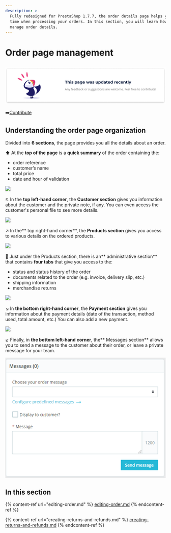 ```yaml
---
description: >-
  Fully redesigned for PrestaShop 1.7.7, the order details page helps you save
  time when processing your orders. In this section, you will learn how to
  manage order details.
---
```


# Order page management

##  

![](../../../../.gitbook/assets/recent-updates.png)

:arrow_right:[Contribute](https://prestashop.gitbook.io/howtocontribute/)

## Understanding the order page organization

Divided into **6 sections**, the page provides you all the details about an order. 

:arrow_up: At the **top of the page** is a **quick summary** of the order containing the: 

* order reference 
* customer’s name
* total price 
* date and hour of validation

![](<../../../../.gitbook/assets/image (2).png>)

:arrow_upper_left: In the **top left-hand corner**, the **Customer section** gives you information about the customer and the private note, if any. You can even access the customer's personal file to see more details.

![](<../../../../.gitbook/assets/image (5).png>)

:arrow_upper_right: In the** top right-hand corner**, the **Products section** gives you access to various details on the ordered products.

![](<../../../../.gitbook/assets/image (6).png>)

:arrow_down_small: Just under the Products section, there is an** administrative section** that contains **four tabs** that give you access to the: 

* status and status history of the order
* documents related to the order (e.g. invoice, delivery slip, etc.)
* shipping information 
* merchandise returns

![](<../../../../.gitbook/assets/image (17).png>)

:arrow_lower_right: In **the bottom right-hand corner**, the **Payment section** gives you information about the payment details (date of the transaction, method used, total amount, etc.) You can also add a new payment. 

![](<../../../../.gitbook/assets/image (4).png>)

:arrow_lower_left: Finally, in **the bottom left-hand corner**, the** Messages section** allows you to send a message to the customer about their order, or leave a private message for your team.

![](<../../../../.gitbook/assets/image (7) (1).png>)

## **In this section**

{% content-ref url="editing-order.md" %}
[editing-order.md](editing-order.md)
{% endcontent-ref %}

{% content-ref url="creating-returns-and-refunds.md" %}
[creating-returns-and-refunds.md](creating-returns-and-refunds.md)
{% endcontent-ref %}
